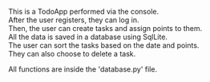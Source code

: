This is a TodoApp performed via the console.</br>
After the user registers, they can log in.</br>
Then, the user can create tasks and assign points to them.</br>
All the data is saved in a database using SqlLite.</br>
The user can sort the tasks based on the date and points.</br>
They can also choose to delete a task.</br>

All functions are inside the 'database.py' file.

